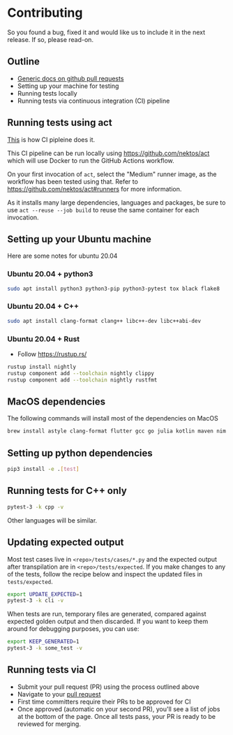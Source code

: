# Contributing

So you found a bug, fixed it and would like us to include it in the next release. If so, please
read-on.

## Outline

- [Generic docs on github pull requests](https://docs.github.com/en/github/collaborating-with-pull-requests/proposing-changes-to-your-work-with-pull-requests/about-pull-requests)
- Setting up your machine for testing
- Running tests locally
- Running tests via continuous integration (CI) pipeline

## Running tests using act

[This](https://github.com/adsharma/py2many/blob/main/.github/workflows/main.yml) is how CI pipleine does it.

This CI pipeline can be run locally using https://github.com/nektos/act which will use Docker
to run the GitHub Actions workflow.

On your first invocation of `act`, select the "Medium" runner image, as the workflow has been tested using that.
Refer to https://github.com/nektos/act#runners for more information.

As it installs many large dependencies, languages and packages, be sure to use `act --reuse --job build`
to reuse the same container for each invocation.

## Setting up your Ubuntu machine

Here are some notes for ubuntu 20.04

### Ubuntu 20.04 + python3

```bash
sudo apt install python3 python3-pip python3-pytest tox black flake8
```

### Ubuntu 20.04 + C++

```bash
sudo apt install clang-format clang++ libc++-dev libc++abi-dev
```

### Ubuntu 20.04 + Rust

- Follow https://rustup.rs/

```bash
rustup install nightly
rustup component add --toolchain nightly clippy
rustup component add --toolchain nightly rustfmt
```

## MacOS dependencies

The following commands will install most of the dependencies on MacOS

```bash
brew install astyle clang-format flutter gcc go julia kotlin maven nim rust vlang z3
```

## Setting up python dependencies
```bash
pip3 install -e .[test]
```

## Running tests for C++ only

```bash
pytest-3 -k cpp -v
```

Other languages will be similar.

## Updating expected output

Most test cases live in `<repo>/tests/cases/*.py` and the expected output after
transpilation are in `<repo>/tests/expected`. If you make changes to any of the
tests, follow the recipe below and inspect the updated files in `tests/expected`.

```bash
export UPDATE_EXPECTED=1
pytest-3 -k cli -v
```

When tests are run, temporary files are generated, compared against expected
golden output and then discarded. If you want to keep them around for debugging
purposes, you can use:

```bash
export KEEP_GENERATED=1
pytest-3 -k some_test -v
```

## Running tests via CI

- Submit your pull request (PR) using the process outlined above
- Navigate to your [pull request](https://github.com/adsharma/py2many/pulls)
- First time committers require their PRs to be approved for CI
- Once approved (automatic on your second PR), you'll see a list of jobs at the
  bottom of the page. Once all tests pass, your PR is ready to be reviewed for
  merging.
